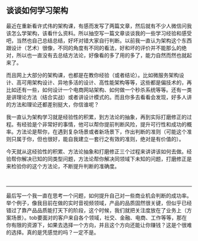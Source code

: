 ## 谈谈如何学习架构

最近在重新看许式伟的架构课，有感而发写了两篇文章，然后就有不少人微信问我该怎么学架构，该看什么资料。所以抽空写一篇文章谈谈我的一些学习经验和感受吧，当然也自己总结总结，好坏对错大家自行判断。以前我一直认为架构这个东西跟设计（艺术）很像，不同的角度有不同的看法，好和坏的评价并不能那么的绝对，所以也一直没有去总结方法论，好像看的多了用的多了，能力自然而然也就起来了。



而且网上大部分的架构课，也都是在教你经验（或者结论）。比如微服务架构设计、高可用架构设计、异地多活的设计、高性能架构等等，这些都是偏技术的，再比如还有一些，如何设计一个电商网站架构、如何做一个秒杀系统等等。还有一类是讲理论方法（结合实战）或者讲设计模式的。而且你多去看看会发现，好多人讲的方法和理论还都差别挺大，你信谁呢？


我一直认为架构学习就是经验性的积累，到方法论的抽象，再到实际打磨修正的过程。有经验是个非常好的事情，他可以帮你提前判断风险，提升可行性和成功的概率。方法论是帮你，在遇到复杂场景或者新场景下，作出判断的准则（可能这个准则只属于你，但也很好，能自我建立一套行之有效的准则，绝对是有价值的）。​



今天就从这经验性的积累、方法论抽象和打磨修正三个过程来讲讲该​如何去做。经验帮你解决已知的同类型问题，方法论帮你解决同领域下未知的问题，打磨修正是来检验你的这个方法论，不断提升​判断的准确度。​

​



---



最后写一个我一直在思考一个问题，如何提升自己对一些商业机会判断的成功率。举个例子，像我目前在做的实时音视频领域，产品的品质固然很关键，但似乎已经错过了靠产品品质能打天下的阶段，这个时候，我们就把关注度放在了业务上（方案场景）。tob要面对的客户来自各个领域，社交、金融、电商、工作等等，那在你有限的资源下，如果去选择一个方向，并且这个方向还能让你赚钱？这是个很难的选择。真的是凭感觉的吗？一定不是。
